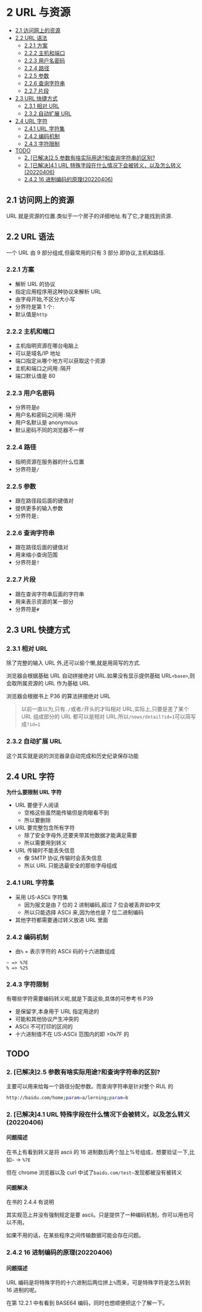 # 2 URL 与资源

- [2.1 访问网上的资源](#21-访问网上的资源)
- [2.2 URL 语法](#22-url-语法)
  - [2.2.1 方案](#221-方案)
  - [2.2.2 主机和端口](#222-主机和端口)
  - [2.2.3 用户名密码](#223-用户名密码)
  - [2.2.4 路径](#224-路径)
  - [2.2.5 参数](#225-参数)
  - [2.2.6 查询字符串](#226-查询字符串)
  - [2.2.7 片段](#227-片段)
- [2.3 URL 快捷方式](#23-url-快捷方式)
  - [2.3.1 相对 URL](#231-相对-url)
  - [2.3.2 自动扩展 URL](#232-自动扩展-url)
- [2.4 URL 字符](#24-url-字符)
  - [2.4.1 URL 字符集](#241-url-字符集)
  - [2.4.2 编码机制](#242-编码机制)
  - [2.4.3 字符限制](#243-字符限制)
- [TODO](#todo)
  - [2. [已解决]2.5 参数有啥实际用途?和查询字符串的区别?](#已解决225-参数有啥实际用途和查询字符串的区别)
  - [2. [已解决]4.1 URL 特殊字段在什么情况下会被转义，以及怎么转义(20220406)](#已解决241-url-特殊字段在什么情况下会被转义以及怎么转义20220406)
  - [2.4.2 16 进制编码的原理(20220406)](#242-16-进制编码的原理20220406)

## 2.1 访问网上的资源

URL 就是资源的位置.类似于一个房子的详细地址.有了它,才能找到资源.

## 2.2 URL 语法

一个 URL 由 9 部分组成,但最常用的只有 3 部分.即协议,主机和路径.

### 2.2.1 方案

- 解析 URL 的协议
- 指定应用程序用这种协议来解析 URL
- 由字母开始,不区分大小写
- 分界符是第 1 个`:`
- 默认值是`http`

### 2.2.2 主机和端口

- 主机指明资源在哪台电脑上
- 可以是域名/IP 地址
- 端口指定从哪个地方可以获取这个资源
- 主机和端口之间用`:`隔开
- 端口默认值是 80

### 2.2.3 用户名密码

- 分界符是`@`
- 用户名和密码之间用`:`隔开
- 用户名默认是 anonymous
- 默认密码不同的浏览器不一样

### 2.2.4 路径

- 指明资源在服务器的什么位置
- 分界符是`/`

### 2.2.5 参数

- 跟在路径段后面的键值对
- 提供更多的输入参数
- 分界符是`;`

### 2.2.6 查询字符串

- 跟在路径后面的键值对
- 用来缩小查询范围
- 分界符是`?`

### 2.2.7 片段

- 跟在查询字符串后面的字符串
- 用来表示资源的某一部分
- 分界符是`#`

## 2.3 URL 快捷方式

### 2.3.1 相对 URL

除了完整的输入 URL 外,还可以偷个懒,就是用简写的方式.

浏览器会根据基础 URL 自动拼接绝对 URL.如果没有显示提供基础 URL`<base>`,则会取所属资源的 URL 作为基础 URL

浏览器会根据书上 P36 的算法拼接绝对 URL

> 以前一直以为,只有`./`或者`/`开头的才叫相对 URL,实际上,只要是差了某个 URL 组成部分的 URL 都可以是相对 URL.所以`/news/detail?id=1`可以简写成`?id=1`

### 2.3.2 自动扩展 URL

这个其实就是说的浏览器录自动完成和历史纪录保存功能

## 2.4 URL 字符

**为什么要限制 URL 字符**

- URL 要便于人阅读
  - 空格这些虽然能传输但是肉眼看不到
  - 所以要删除
- URL 要完整包含所有字符
  - 除了安全字母外,还要夹带其他数据才能满足需要
  - 所以需要用到转义
- URL 传输时不能丢失信息
  - 像 SMTP 协议,传输时会丢失信息
  - 所以 URL 只能选最安全的那些字母组成

### 2.4.1 URL 字符集

- 采用 US-ASCii 字符集
  - 因为报文是由 7 位的 2 进制编码,超过 7 位会被丢弃如中文
  - 所以只能选择 ASCii 来,因为他也是 7 位二进制编码
- 其他字符都需要通过转义放进 URL 里面

### 2.4.2 编码机制

- 由`%` + 表示字符的 ASCii 码的十六进数组成

```
~ => %7E
% => %25
```

### 2.4.3 字符限制

有哪些字符需要编码转义呢,就是下面这些,具体的可参考书 P39

- 是保留字,本身用于 URL 指定用途的
- 可能和其他协议产生冲突的
- ASCii 不可打印的区间的
- 十六进制值不在 US-ASCii 范围内的即 >0x7F 的

## TODO

### 2. [已解决]2.5 参数有啥实际用途?和查询字符串的区别?

主要可以用来给每一个路径分配参数。而查询字符串是针对整个 RUL 的

```bash
http://baidu.com/home;param=a/lerning;param=b
```

### 2. [已解决]4.1 URL 特殊字段在什么情况下会被转义，以及怎么转义(20220406)

#### 问题描述

在书上有看到转义是将 ascii 的 16 进制数后两个加上%号组成，想要验证一下,比如`~` -> `%7E`

但在 chrome 浏览器以及 curl 中试了`baidu.com/test~`发现都被没有被转义

#### 问题解决

在书的 2.4.4 有说明

其实规范上并没有强制规定是要 ascii。只是提供了一种编码机制，你可以用也可以不用。

如果不用的话，在某些程序之间传输数据可能会存在问题。

### 2.4.2 16 进制编码的原理(20220406)

#### 问题描述

URL 编码是将特殊字符的十六进制后两位拼上`%`而来，可是特殊字符是怎么转到 16 进制的呢。

在第 12.2.1 中有看到 BASE64 编码，同时也想顺便把这个了解一下。
